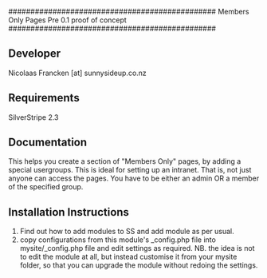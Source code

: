 ###############################################
Members Only Pages
Pre 0.1 proof of concept
###############################################

Developer
-----------------------------------------------
Nicolaas Francken [at] sunnysideup.co.nz

Requirements
-----------------------------------------------
SilverStripe 2.3

Documentation
-----------------------------------------------
This helps you create a section of "Members Only"
pages, by adding a special usergroups.  This is
ideal for setting up an intranet.
That is, not just anyone can access the pages.
You have to be either an admin OR a member of the
specified group.

Installation Instructions
-----------------------------------------------
1. Find out how to add modules to SS and add module as per usual.
2. copy configurations from this module's _config.php file
into mysite/_config.php file and edit settings as required.
NB. the idea is not to edit the module at all, but instead customise
it from your mysite folder, so that you can upgrade the module without redoing the settings.